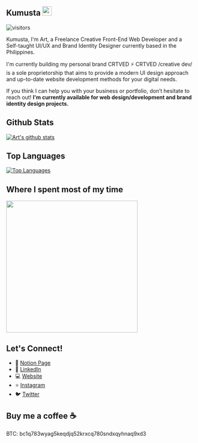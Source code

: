 
## Kumusta <img src="https://media.giphy.com/media/hvRJCLFzcasrR4ia7z/giphy.gif" width="25px">
![visitors]( https://visitor-badge.glitch.me/badge?page_id=crtved )

Kumusta, I'm Art, a Freelance Creative Front-End Web Developer and a Self-taught UI/UX and Brand Identity Designer currently based in the Philippines.

I'm currently building my personal brand CRTVED ⚡️
CRTVED /creative dev/ is a sole proprietorship that aims to provide a modern UI design approach and up-to-date website development methods for your digital needs.

If you think I can help you with your business or portfolio, don’t hesitate to reach out!
**I'm currently available for web design/development and brand identity design projects.**

## Github Stats
[![Art's github stats](https://github-readme-stats.vercel.app/api?username=crtved&show_icons=true&theme=nord&count_private=true)](#)


## Top Languages
[![Top Languages](https://github-readme-stats.vercel.app/api/top-langs/?username=crtved&layout=compact&theme=nord)](#)

## Where I spent most of my time
<!--[![Art's wakatime stats](https://github-readme-stats.vercel.app/api/wakatime?username=crtved&custom_title=Art%27s%20Language%20Stats&theme=nord)](https://github.com/anuraghazra/github-readme-stats)-->
<img src="https://wakatime.com/share/@crtved/2ca6cd40-15fc-4681-9cd3-7fe81511838a.svg" height=350/>

## Let's Connect!
- :notebook: [Notion Page](https://www.notion.so/Art-San-Diego-76e258b0b87d47eb8e3db7c426e8a376)
- :man: [LinkedIn](https://www.linkedin.com/in/artsandiego/)
- :computer: [Website](https://artsandiego.dev/)
- :star: [Instagram](https://www.instagram.com/crt.ved)
- :bird: [Twitter](https://www.twitter.com/crtved)

## Buy me a coffee ☕
BTC: bc1q783wyag5keqdjq52krxcq780sndxqyhnaq9xd3
